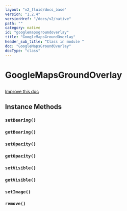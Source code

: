 ```yaml
---
layout: "v2_fluid/docs_base"
version: "1.2.4"
versionHref: "/docs/v2/native"
path: ""
category: native
id: "googlemapsgroundoverlay"
title: "GoogleMapsGroundOverlay"
header_sub_title: "Class in module "
doc: "GoogleMapsGroundOverlay"
docType: "class"
---
```









<h1 class="api-title">

  
  GoogleMapsGroundOverlay
  

  

  

</h1>

<a class="improve-v2-docs" href="http://github.com/driftyco/ionic-native/edit/master/-native/src/plugins/googlemaps.ts#L927">
  Improve this doc
</a>





<!-- decorators --><!-- @usage tag -->


<!-- @property tags -->


<!-- methods on the class -->

<h2>Instance Methods</h2>

<div id="setBearing"></div>

<h3>
  <code>setBearing()</code>


</h3>












<div id="getBearing"></div>

<h3>
  <code>getBearing()</code>


</h3>












<div id="setOpacity"></div>

<h3>
  <code>setOpacity()</code>


</h3>












<div id="getOpacity"></div>

<h3>
  <code>getOpacity()</code>


</h3>












<div id="setVisible"></div>

<h3>
  <code>setVisible()</code>


</h3>












<div id="getVisible"></div>

<h3>
  <code>getVisible()</code>


</h3>












<div id="setImage"></div>

<h3>
  <code>setImage()</code>


</h3>












<div id="remove"></div>

<h3>
  <code>remove()</code>


</h3>










<!-- related link --><!-- end content block -->


<!-- end body block -->

